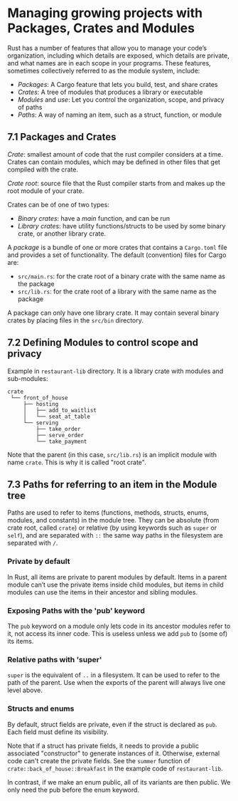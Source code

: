 # Managing growing projects with Packages, Crates and Modules

Rust has a number of features that allow you to manage your code’s organization, including which details are exposed, which details are private, and what names are in each scope in your programs. These features, sometimes collectively referred to as the module system, include:

* _Packages_: A Cargo feature that lets you build, test, and share crates
* _Crates_: A tree of modules that produces a library or executable
* _Modules_ and _use_: Let you control the organization, scope, and privacy of paths
* _Paths_: A way of naming an item, such as a struct, function, or module

## 7.1 Packages and Crates

*Crate*: smallest amount of code that the rust compiler considers at a time. Crates can contain modules, which may be defined in other files that get compiled with the crate.

*Crate root*: source file that the Rust compiler starts from and makes up the root module of your crate.

Crates can be of one of two types:
* _Binary crates_: have a _main_ function, and can be run
* _Library crates_: have utility functions/structs to be used by some binary crate, or another library crate.

A _package_ is a bundle of one or more crates that contains a `Cargo.toml` file and provides a set of functionality. The default (convention) files for Cargo are:
* `src/main.rs`: for the crate root of a binary crate with the same name as the package
* `src/lib.rs`: for the crate root of a library with the same name as the package

A package can only have one library crate. It may contain several binary crates by placing files in the `src/bin` directory.

## 7.2 Defining Modules to control scope and privacy

Example in `restaurant-lib` directory. It is a library crate with modules and sub-modules:
```
crate
 └── front_of_house
     ├── hosting
     │   ├── add_to_waitlist
     │   └── seat_at_table
     └── serving
         ├── take_order
         ├── serve_order
         └── take_payment
```

Note that the parent (in this case, `src/lib.rs`) is an implicit module with name `crate`. This is why it is called "root crate".

## 7.3 Paths for referring to an item in the Module tree

Paths are used to refer to items (functions, methods, structs, enums, modules, and constants) in the module tree. They can be absolute (from crate root, called `crate`) or relative (by using keywords such as `super` or `self`), and are separated with `::` the same way paths in the filesystem are separated with `/`.

### Private by default

In Rust, all items are private to parent modules by default. Items in a parent module can’t use the private items inside child modules, but items in child modules can use the items in their ancestor and sibling modules.

### Exposing Paths with the 'pub' keyword

The `pub` keyword on a module only lets code in its ancestor modules refer to it, not access its inner code. This is useless unless we add `pub` to (some of) its items.

### Relative paths with 'super'

`super` is the equivalent of `..` in a filesystem. It can be used to refer to the path of the parent. Use when the exports of the parent will always live one level above.

### Structs and enums

By default, struct fields are private, even if the struct is declared as `pub`. Each field must define its visibility.

Note that if a struct has private fields, it needs to provide a public associated "constructor" to generate instances of it. Otherwise, external code can't create the private fields. See the `summer` function of `crate::back_of_house::Breakfast` in the example code of `restaurant-lib`.

In contrast, if we make an enum public, all of its variants are then public. We only need the pub before the enum keyword.